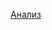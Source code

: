 [Анализ](https://colab.research.google.com/drive/1h8Cx8N4CcJYtp-s25aUPy-5j1-6Jq1-Z?usp=sharing#scrollTo=Ag4kVm7gailC)


